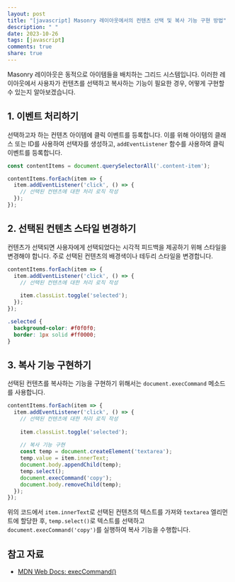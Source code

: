 ```yaml
---
layout: post
title: "[javascript] Masonry 레이아웃에서의 컨텐츠 선택 및 복사 기능 구현 방법"
description: " "
date: 2023-10-26
tags: [javascript]
comments: true
share: true
---
```


Masonry 레이아웃은 동적으로 아이템들을 배치하는 그리드 시스템입니다. 이러한 레이아웃에서 사용자가 컨텐츠를 선택하고 복사하는 기능이 필요한 경우, 어떻게 구현할 수 있는지 알아보겠습니다.

## 1. 이벤트 처리하기

선택하고자 하는 컨텐츠 아이템에 클릭 이벤트를 등록합니다. 이를 위해 아이템의 클래스 또는 ID를 사용하여 선택자를 생성하고, `addEventListener` 함수를 사용하여 클릭 이벤트를 등록합니다.

```javascript
const contentItems = document.querySelectorAll('.content-item');

contentItems.forEach(item => {
  item.addEventListener('click', () => {
    // 선택된 컨텐츠에 대한 처리 로직 작성
  });
});
```

## 2. 선택된 컨텐츠 스타일 변경하기

컨텐츠가 선택되면 사용자에게 선택되었다는 시각적 피드백을 제공하기 위해 스타일을 변경해야 합니다. 주로 선택된 컨텐츠의 배경색이나 테두리 스타일을 변경합니다.

```javascript
contentItems.forEach(item => {
  item.addEventListener('click', () => {
    // 선택된 컨텐츠에 대한 처리 로직 작성
    
    item.classList.toggle('selected');
  });
});
```

```css
.selected {
  background-color: #f0f0f0;
  border: 1px solid #ff0000;
}
```

## 3. 복사 기능 구현하기

선택된 컨텐츠를 복사하는 기능을 구현하기 위해서는 `document.execCommand` 메소드를 사용합니다.

```javascript
contentItems.forEach(item => {
  item.addEventListener('click', () => {
    // 선택된 컨텐츠에 대한 처리 로직 작성
    
    item.classList.toggle('selected');
    
    // 복사 기능 구현
    const temp = document.createElement('textarea');
    temp.value = item.innerText;
    document.body.appendChild(temp);
    temp.select();
    document.execCommand('copy');
    document.body.removeChild(temp);
  });
});
```

위의 코드에서 `item.innerText`로 선택된 컨텐츠의 텍스트를 가져와 `textarea` 엘리먼트에 할당한 후, `temp.select()`로 텍스트를 선택하고 `document.execCommand('copy')`를 실행하여 복사 기능을 수행합니다.

## 참고 자료

- [MDN Web Docs: execCommand()](https://developer.mozilla.org/en-US/docs/Web/API/Document/execCommand)